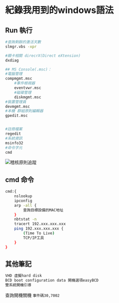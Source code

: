 # 紀錄我用到的windows語法

## Run 執行

```sh
#查詢剩餘的激活天數
slmgr.vbs -xpr 

#顯卡相關 direcrX(Direct eXtension)
dxdiag

## MS Console(.msc)：
#電腦管理
compmgmt.msc
	#事件檢視器
	eventvwr.msc
	#磁碟管理
	diskmgmt.msc
#裝置管理員
devmgmt.msc	
#本機 群組原則編輯器
gpedit.msc


#註冊檔案
regedit
#系統資訊
msinfo32
#命令字元
cmd

```

![稽核原則追蹤](https://drive.google.com/thumbnail?id=1Qas3DIHzRj1tPMKV2Z7Rt77b8p6779rp&sz=w1366)

## cmd 命令

```sh
cmd:{
	nslookup
	ipconfig
	arp -all {
		查詢目標設備的MAC地址
	}
	nbtstat -n
	tracert 192.xxx.xxx.xxx 
	ping 192.xxx.xxx.xxx {
		(Time To Live)
		TCP/IP工具
	}
}

```

## 其他筆記

```sh
VHD 虛擬hard disk
BCD boot configuration data 開機選項easyBCD
雙系統開機引導

```

查詢開機關機 `事件碼30,7002`